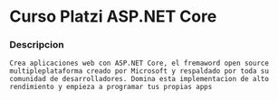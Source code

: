 # Curso Platzi ASP.NET Core
### Descripcion
```Crea aplicaciones web con ASP.NET Core, el fremaword open source multipleplataforma creado por Microsoft y respaldado por toda su comunidad de desarrolladores. Domina esta implementacion de alto rendimiento y empieza a programar tus propias apps```
